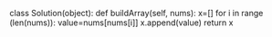class Solution(object):
    def buildArray(self, nums):
        x=[]
        for i in range (len(nums)):
            value=nums[nums[i]]
            x.append(value)
        return x
        
